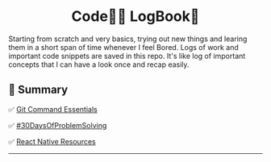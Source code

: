 <h1 align="center">
	Code👨‍💻 LogBook📗
</h1>

Starting from scratch and very basics, trying out new things and learing them in a short span of time whenever I feel Bored. Logs of work and important code snippets are saved in this repo. It's like log of important concepts that I can have a look once and recap easily.

## 📌 Summary 

✅ [Git Command Essentials](https://github.com/abhiramready/Code-LogBook/blob/master/Markdown/GIT_Commands.md)

✅ [#30DaysOfProblemSolving](https://github.com/abhiramready/Code-LogBook/blob/master/Markdown/30DaysOfCode.md)

✅ [React Native Resources](https://github.com/abhiramready/Code-LogBook/tree/master/React%20Native%20Resources)

***
